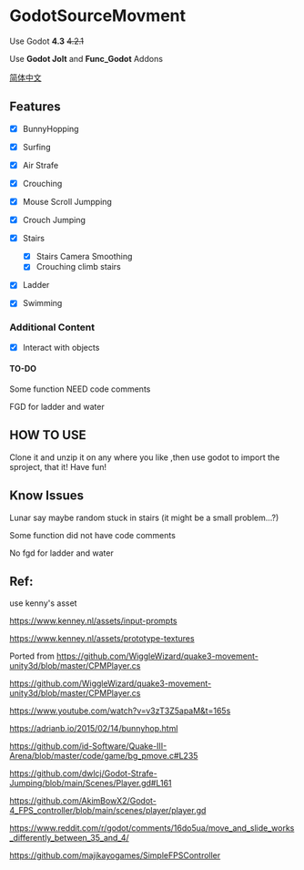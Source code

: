 # GodotSourceMovment

Use Godot __4.3__  ~~4.2.1~~ 

Use __Godot Jolt__ and __Func_Godot__  Addons

[简体中文](README.zh_CN.md)

## Features

- [x] BunnyHopping
- [x] Surfing
- [x] Air Strafe
- [x] Crouching
- [x] Mouse Scroll Jumpping
- [x] Crouch Jumping
- [x] Stairs
  - [x] Stairs Camera Smoothing
  - [x] Crouching climb stairs
- [x] Ladder
- [x] Swimming


### Additional Content

- [x] Interact with objects

#### TO-DO

Some function NEED code comments

FGD for ladder and water

## HOW TO USE

Clone it and unzip it on any where you like ,then use godot to import the sproject, that it! Have fun!

## Know Issues

Lunar say maybe random stuck in stairs (it might be a small problem...?)

Some function did not have code comments

No fgd for ladder and water

## Ref:

use kenny's asset

https://www.kenney.nl/assets/input-prompts

https://www.kenney.nl/assets/prototype-textures

Ported from https://github.com/WiggleWizard/quake3-movement-unity3d/blob/master/CPMPlayer.cs

https://github.com/WiggleWizard/quake3-movement-unity3d/blob/master/CPMPlayer.cs

https://www.youtube.com/watch?v=v3zT3Z5apaM&t=165s

https://adrianb.io/2015/02/14/bunnyhop.html

https://github.com/id-Software/Quake-III-Arena/blob/master/code/game/bg_pmove.c#L235

https://github.com/dwlcj/Godot-Strafe-Jumping/blob/main/Scenes/Player.gd#L161

https://github.com/AkimBowX2/Godot-4_FPS_controller/blob/main/scenes/player/player.gd

https://www.reddit.com/r/godot/comments/16do5ua/move_and_slide_works_differently_between_35_and_4/

https://github.com/majikayogames/SimpleFPSController
